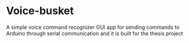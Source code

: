 # Voice-busket
A simple voice command recognizer GUI app for sending commands to Arduino through serial communication and it is built for the thesis project
